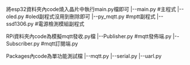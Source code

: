 將esp32資料夾內code燒入晶片中執行main.py檔即可
    |--main.py      #主程式
    |--oled.py      #oled副程式沒用到刪除即可
    |--py_mqtt.py   #mptt副程式
    |--ssd1306.py   #電源檢測模組副程式

RPi資料夾內code為模擬mqtt發收.py檔
    |--Publisher.py     #mqtt發佈端.py
    |--Subscriber.py    #mqtt訂閱端.py

Packages內code為單功能測試檔
    |--mqtt.py
    |--serial.py
    |--uarl.py